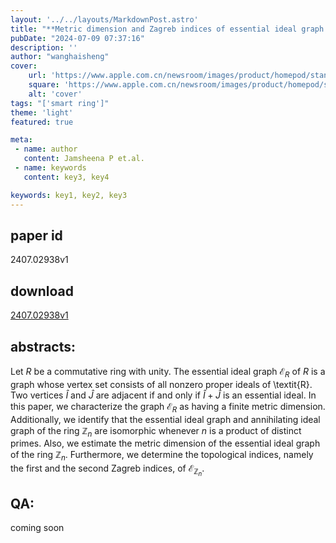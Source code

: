 ```yaml
---
layout: '../../layouts/MarkdownPost.astro'
title: "**Metric dimension and Zagreb indices of essential ideal graph of a finite commutative ring**"
pubDate: "2024-07-09 07:37:16"
description: ''
author: "wanghaisheng"
cover:
    url: 'https://www.apple.com.cn/newsroom/images/product/homepod/standard/Apple-HomePod-hero-230118_big.jpg.large_2x.jpg'
    square: 'https://www.apple.com.cn/newsroom/images/product/homepod/standard/Apple-HomePod-hero-230118_big.jpg.large_2x.jpg'
    alt: 'cover'
tags: "['smart ring']"
theme: 'light'
featured: true

meta:
 - name: author
   content: Jamsheena P et.al.
 - name: keywords
   content: key3, key4

keywords: key1, key2, key3
---
```


## paper id
2407.02938v1
## download
[2407.02938v1](http://arxiv.org/abs/2407.02938v1)
## abstracts:
Let $R$ be a commutative ring with unity. The essential ideal graph $\mathcal{E}_{R}$ of $R$ is a graph whose vertex set consists of all nonzero proper ideals of \textit{R}. Two vertices $\hat{I}$ and $\hat{J}$ are adjacent if and only if $\hat{I}+ \hat{J}$ is an essential ideal. In this paper, we characterize the graph $\mathcal{E}_{R}$ as having a finite metric dimension.   Additionally, we identify that the essential ideal graph and annihilating ideal graph of the ring $\mathbb{Z}_{n}$ are isomorphic whenever $n$ is a product of distinct primes. Also, we estimate the metric dimension of the essential ideal graph of the ring $\mathbb{Z}_{n}$. Furthermore, we determine the topological indices, namely the first and the second Zagreb indices, of $\mathcal{E}_{\mathbb Z_n}$.
## QA:
coming soon
